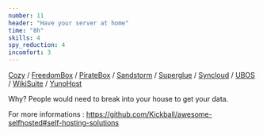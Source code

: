 ```yaml
---
number: 11
header: "Have your server at home"
time: "8h"
skills: 4
spy_reduction: 4
incomfort: 3
---
```

[Cozy](https://cozy.io/en/) /
[FreedomBox](https://freedombox.org/) /
[PirateBox](https://piratebox.cc/start) /
[Sandstorm](https://sandstorm.io/) /
[Superglue](https://superglue.it/) /
[Syncloud](https://syncloud.org/) /
[UBOS](https://ubos.net/) /
[WikiSuite](https://wikisuite.org/Software) /
[YunoHost](https://yunohost.org/#/)

Why? People would need to break into your house to get your data.
 
For more informations : https://github.com/Kickball/awesome-selfhosted#self-hosting-solutions
